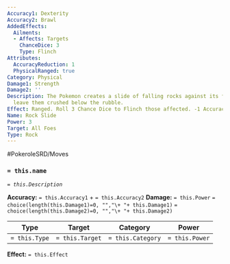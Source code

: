 ```yaml
---
Accuracy1: Dexterity
Accuracy2: Brawl
AddedEffects:
  Ailments:
  - Affects: Targets
    ChanceDice: 3
    Type: Flinch
Attributes:
  AccuracyReduction: 1
  PhysicalRanged: true
Category: Physical
Damage1: Strength
Damage2: ''
Description: The Pokemon creates a slide of falling rocks against its foes that may
  leave them crushed below the rubble.
Effect: Ranged. Roll 3 Chance Dice to Flinch those affected. -1 Accuracy.
Name: Rock Slide
Power: 3
Target: All Foes
Type: Rock
---
```


#PokeroleSRD/Moves

### `= this.name` 
*`= this.Description`*

**Accuracy:** `= this.Accuracy1` + `= this.Accuracy2`
**Damage:** `= this.Power` `= choice(length(this.Damage1)=0, "","\+ "+ this.Damage1)` `= choice(length(this.Damage2)=0, "","\+ "+ this.Damage2)`

| Type          | Target          | Category          | Power          |
| ------------- | --------------- | ----------------  | -------------- |
| `= this.Type` | `= this.Target` | `= this.Category` | `= this.Power` | 

**Effect:** `= this.Effect`